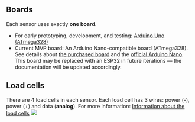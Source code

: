 ## Boards
Each sensor uses exactly **one board**.
- For early prototyping, development, and testing: [Arduino Uno (ATmega328)](https://docs.arduino.cc/hardware/uno-rev3)
- Current MVP board: An Arduino Nano-compatible board (ATmega328). See details about [the purchased board](https://www.aliexpress.us/item/3256805181470394.html) and the [official Arduino Nano](https://docs.arduino.cc/hardware/nano/).
  This board may be replaced with an ESP32 in future iterations — the documentation will be updated accordingly.

## Load cells
There are 4 load cells in each sensor.
Each load cell has 3 wires: power (-), power (+) and data (**analog**). 
For more information: [Information about the load cells](https://www.aliexpress.com/item/3256807206855525.html?spm=a2g0o.productlist.main.30.102419c66jf7Ja&algo_pvid=9a9f2756-80ae-4369-a6d3-aae5a4f486e7&algo_exp_id=9a9f2756-80ae-4369-a6d3-aae5a4f486e7-29&pdp_ext_f=%7B%22order%22%3A%2211%22%2C%22eval%22%3A%221%22%7D&pdp_npi=4%40dis%21ILS%2112.27%213.40%21%21%2125.64%217.11%21%400b1bf20a17527516678152527ede96%2112000040562516683%21sea%21IL%210%21ABX&curPageLogUid=t4mAkb9HiaTn&utparam-url=scene%3Asearch%7Cquery_from%3A&gatewayAdapt=4itemAdapt#nav-specification)
![](https://ae01.alicdn.com/kf/Sa66a015e58ba4ea983f0fbb4d8454d145.jpg)
